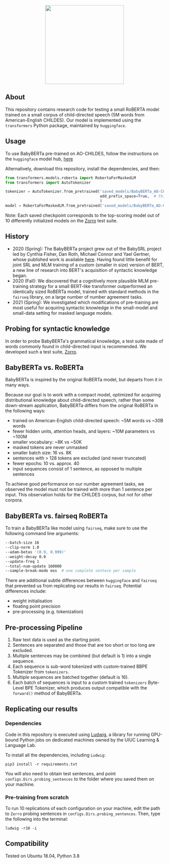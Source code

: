 <div align="center">
 <img src="images/logo.png" width="250"> 
</div>

## About

This repository contains research code for testing a small RoBERTA model trained on 
a small corpus of child-directed speech (5M words from American-English CHILDES).
Our model is implemented using the `transformers` Python package, maintained by `huggingface`.

## Usage

To use BabyBERTa pre-trained on AO-CHILDES, 
follow the instructions on the `huggingface` model hub, [here](https://huggingface.co/phueb/BabyBERTa-1/tree/main)

Alternatively, download this repository, install the dependencies, and then:

```python
from transformers.models.roberta import RobertaForMaskedLM
from transformers import AutoTokenizer

tokenizer = AutoTokenizer.from_pretrained('saved_models/BabyBERTa_AO-CHILDES',
                                          add_prefix_space=True,  # this must be added to produce intended behavior
                                          )
model = RobertaForMaskedLM.from_pretrained('saved_models/BabyBERTa_AO-CHILDES')
``` 

Note: Each saved checkpoint corresponds to the top-scoring model out of 10 differently initialized models on the [Zorro](https://github.com/phueb/Zorro) test suite. 

## History

- 2020 (Spring): The BabyBERTa project grew out of the BabySRL project led by Cynthia Fisher, Dan Roth, Michael Connor and Yael Gertner, 
whose published work is available [here](https://www.aclweb.org/anthology/W08-2111/). 
Having found little benefit for joint SRL and MLM training of a custom (smaller in size) version of BERT,
 a new line of research into BERT's acquisition of syntactic knowledge began. 
- 2020 (Fall): We discovered that a cognitively more plausible MLM pre-training strategy for a small BERT-like transformer outperformed an identically sized RoBERTa model, trained with standard methods in the `fairseq` library, on a large number of number agreement tasks. 
- 2021 (Spring): We investigated which modifications of pre-training are most useful for acquiring syntactic knowledge in the small-model and small-data setting for masked language models.
 
## Probing for syntactic knowledge

In order to probe BabyBERTa's grammatical knowledge, 
a test suite made of words commonly found in child-directed input is recommended. 
We developed such a test suite, [Zorro](https://github.com/phueb/Zorro). 


## BabyBERTa vs. RoBERTa
 
BabyBERTa is inspired by the original RoBERTa model, but departs from it in many ways.
 
Because our goal is to work with a compact model, optimized for acquiring distributional knowledge about child-directed speech,
 rather than some down-stream application, BabyBERTa differs from the original RoBERTa in the following ways:
 
- trained on American-English child-directed speech: ~5M words vs ~30B words 
- fewer hidden units, attention heads, and layers: ~10M parameters vs ~100M
- smaller vocabulary: ~8K vs ~50K
- masked tokens are never unmasked
- smaller batch size: 16 vs. 8K
- sentences with > 128 tokens are excluded (and never truncated)
- fewer epochs: 10 vs. approx. 40
- input sequences consist of 1 sentence, as opposed to multiple sentences

To achieve good performance on our number agreement tasks, 
we observed the model must not be trained with more than 1 sentence per input.
This observation holds for the CHILDES corpus, but not for other corpora.

## BabyBERTa vs. fairseq RoBERTa
To train a BabyBERTa like model using `fairseq`, make sure to use the following command line arguments: 

```bash
--batch-size 16
--clip-norm 1.0
--adam-betas '(0.9, 0.999)'
--weight-decay 0.0
--update-freq 1
--total-num-update 160000
--sample-break-mode eos  # one complete sentece per sample
```

There are additional subtle differences between `huggingface` and `fairseq` that prevented us from replicating our results in `fairseq`.
Potential differences include:
* weight initialisation
* floating point precision
* pre-processing (e.g. tokenization)

## Pre-processing Pipeline

1. Raw text data is used as the starting point.
2. Sentences are separated and those that are too short or too long are excluded.
3. Multiple sentences may be combined (but default is 1) into a single sequence.
4. Each sequence is sub-word tokenized with custom-trained BBPE Tokenizer from `tokenizers`.
5. Multiple sequences are batched together (default is 16).
6. Each batch of sequences is input to a custom trained `tokenizers` Byte-Level BPE Tokenizer, 
which produces output compatible with the `forward()` method of BabyBERTa.


## Replicating our results

### Dependencies

Code in this repository is executed using [Ludwig](https://github.com/phueb/Ludwig),
 a library for running GPU-bound Python jobs on dedicated machines owned by the UIUC Learning & Language Lab.

To install all the dependencies, including `Ludwig`:

```python3
pip3 install -r requirements.txt
```
 
You will also need to obtain test sentences,
 and point `configs.Dirs.probing_sentences` to the folder where you saved them on your machine.

### Pre-training from scratch

To run 10 replications of each configuration on your machine,
 edit the path to `Zorro` probing sentences in `configs.Dirs.probing_sentences`. 
Then, type the following into the terminal:

`ludwig -r10 -i`

## Compatibility

Tested on Ubuntu 18.04, Python 3.8
